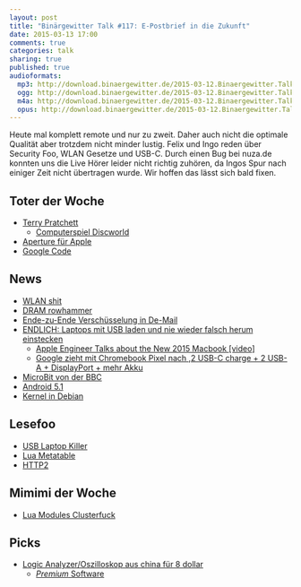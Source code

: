 ```yaml
---
layout: post
title: "Binärgewitter Talk #117: E-Postbrief in die Zukunft"
date: 2015-03-13 17:00
comments: true
categories: talk
sharing: true
published: true
audioformats:
  mp3: http://download.binaergewitter.de/2015-03-12.Binaergewitter.Talk.117.mp3
  ogg: http://download.binaergewitter.de/2015-03-12.Binaergewitter.Talk.117.ogg
  m4a: http://download.binaergewitter.de/2015-03-12.Binaergewitter.Talk.117.m4a
  opus: http://download.binaergewitter.de/2015-03-12.Binaergewitter.Talk.117.opus
---
```

Heute mal komplett remote und nur zu zweit. Daher auch nicht die optimale Qualität aber trotzdem nicht minder lustig. Felix und Ingo reden über Security Foo, WLAN Gesetze und USB-C.
Durch einen Bug bei nuza.de konnten uns die Live Hörer leider nicht richtig zuhören, da Ingos Spur nach einiger Zeit nicht übertragen wurde. Wir hoffen das lässt sich bald fixen.

## Toter der Woche
- [Terry Pratchett](https://de.wikipedia.org/wiki/Terry_Pratchett )
    * [Computerspiel Discworld]( http://www.amazon.de/gp/product/B00004TMIB/ref=as_li_tl?ie=UTF8&camp=1638&creative=19454&creativeASIN=B00004TMIB&linkCode=as2&tag=trektrip&linkId=ECQNUU6LT4KSZ3PG )
- [Aperture für Apple]( http://www.heise.de/newsticker/meldung/Apple-informiert-Nutzer-ueber-Ende-der-Fotoverarbeitung-Aperture-2569348.html )
- [Google Code]( http://arstechnica.com/information-technology/2015/03/google-to-close-google-code-open-source-project-hosting/ )


## News
- [WLAN shit](http://www.heise.de/security/meldung/WLAN-Gesetz-Private-sollen-Hotspots-nur-mit-Bekannten-teilen-duerfen-2573695.html )
- [DRAM rowhammer]( http://googleprojectzero.blogspot.fr/2015/03/exploiting-dram-rowhammer-bug-to-gain.html )
- [Ende-zu-Ende Verschüsselung in De-Mail]( http://www.heise.de/security/meldung/De-Mail-integriert-Ende-zu-Ende-Verschluesselung-mit-PGP-2570632.html?wt_mc=rss.security.beitrag.atom )
- [ENDLICH: Laptops mit USB laden und nie wieder falsch herum einstecken]( http://www.heise.de/newsticker/meldung/Neues-Ultraleicht-MacBook-USB-Adapter-fuer-19-Euro-HDMI-fuer-89-Euro-2571750.html )
  - [Apple Engineer Talks about the New 2015 Macbook [video]]( https://www.youtube.com/watch?v=KHZ8ek-6ccc )
  - [Google zieht mit Chromebook Pixel nach ,2 USB-C charge + 2 USB-A + DisplayPort + mehr Akku]( http://www.androidpolice.com/2015/03/11/google-refreshes-its-chromebook-pixel-for-2015-with-a-12-hour-battery-life-core-i5-for-999-core-i7-for-1299/ )
- [MicroBit von der BBC]( http://www.wired.co.uk/news/archive/2015-03/12/bbc-micro-bit )
- [Android 5.1](http://www.pro-linux.de/news/1/22104/android-51-veroeffentlicht.html )
- [Kernel in Debian](https://packages.debian.org/jessie/linux-image-amd64 )

## Lesefoo
- [USB Laptop Killer]( http://kukuruku.co/hub/diy/usb-killer )
- [Lua Metatable]( http://lua-users.org/wiki/MetatableEvents )
- [HTTP2](http://daniel.haxx.se/blog/2015/03/06/tls-in-http2/ )

## Mimimi der Woche
- [Lua Modules Clusterfuck]( http://lua-users.org/wiki/ModulesTutorial )

## Picks
- [Logic Analyzer/Oszilloskop aus china für 8 dollar]( http://s.click.aliexpress.com/klk/Nb6QNvZni )
  - [*Premium* Software]( https://www.saleae.com/logic/ )


